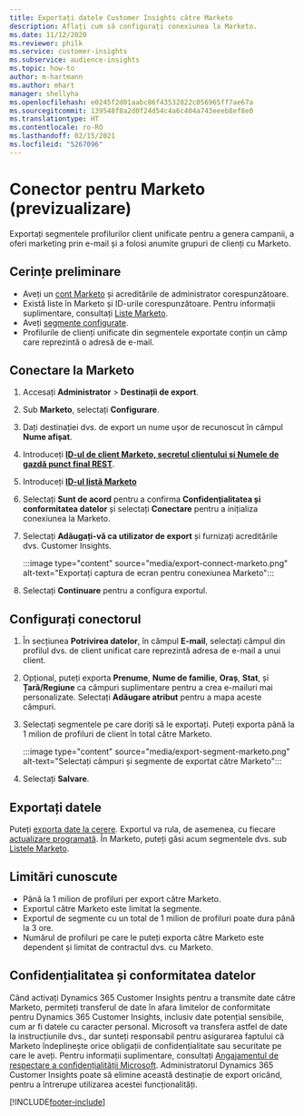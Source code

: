 ```yaml
---
title: Exportați datele Customer Insights către Marketo
description: Aflați cum să configurați conexiunea la Marketo.
ms.date: 11/12/2020
ms.reviewer: philk
ms.service: customer-insights
ms.subservice: audience-insights
ms.topic: how-to
author: m-hartmann
ms.author: mhart
manager: shellyha
ms.openlocfilehash: e0245f2d01aabc86f43532822c056965ff7ae67a
ms.sourcegitcommit: 139548f8a2d0f24d54c4a6c404a743eeeb8ef8e0
ms.translationtype: HT
ms.contentlocale: ro-RO
ms.lasthandoff: 02/15/2021
ms.locfileid: "5267096"
---
```

# <a name="connector-for-marketo-preview"></a>Conector pentru Marketo (previzualizare)

Exportați segmentele profilurilor client unificate pentru a genera campanii, a oferi marketing prin e-mail și a folosi anumite grupuri de clienți cu Marketo.

## <a name="prerequisites"></a>Cerințe preliminare

-   Aveți un [cont Marketo](https://login.marketo.com/) și acreditările de administrator corespunzătoare.
-   Există liste în Marketo și ID-urile corespunzătoare. Pentru informații suplimentare, consultați [Liste Marketo](https://docs.marketo.com/display/public/DOCS/Understanding+Static+Lists).
-   Aveți [segmente configurate](segments.md).
-   Profilurile de clienți unificate din segmentele exportate conțin un câmp care reprezintă o adresă de e-mail.

## <a name="connect-to-marketo"></a>Conectare la Marketo

1. Accesați **Administrator** > **Destinații de export**.

1. Sub **Marketo**, selectați **Configurare**.

1. Dați destinației dvs. de export un nume ușor de recunoscut în câmpul **Nume afișat**.

1. Introduceți **[ID-ul de client Marketo, secretul clientului și Numele de gazdă punct final REST](https://developers.marketo.com/rest-api/authentication/)**.

1. Introduceți **[ID-ul listă Marketo](https://docs.marketo.com/display/public/DOCS/Understanding+Static+Lists)** 

1. Selectați **Sunt de acord** pentru a confirma **Confidențialitatea și conformitatea datelor** și selectați **Conectare** pentru a inițializa conexiunea la Marketo.

1. Selectați **Adăugați-vă ca utilizator de export** și furnizați acreditările dvs. Customer Insights.

   :::image type="content" source="media/export-connect-marketo.png" alt-text="Exportați captura de ecran pentru conexiunea Marketo":::

1. Selectați **Continuare** pentru a configura exportul.

## <a name="configure-the-connector"></a>Configurați conectorul

1. În secțiunea **Potrivirea datelor**, în câmpul **E-mail**, selectați câmpul din profilul dvs. de client unificat care reprezintă adresa de e-mail a unui client. 

1. Opțional, puteți exporta **Prenume**, **Nume de familie**, **Oraș**, **Stat**, și **Țară/Regiune** ca câmpuri suplimentare pentru a crea e-mailuri mai personalizate. Selectați **Adăugare atribut** pentru a mapa aceste câmpuri.

1. Selectați segmentele pe care doriți să le exportați. Puteți exporta până la 1 milion de profiluri de client în total către Marketo.

   :::image type="content" source="media/export-segment-marketo.png" alt-text="Selectați câmpuri și segmente de exportat către Marketo":::

1. Selectați **Salvare**.

## <a name="export-the-data"></a>Exportați datele

Puteți [exporta date la cerere](export-destinations.md). Exportul va rula, de asemenea, cu fiecare [actualizare programată](system.md#schedule-tab). În Marketo, puteți găsi acum segmentele dvs. sub [Listele Marketo](ttps://docs.marketo.com/display/public/DOCS/Understanding+Static+Lists).

## <a name="known-limitations"></a>Limitări cunoscute

- Până la 1 milion de profiluri per export către Marketo.
- Exportul către Marketo este limitat la segmente.
- Exportul de segmente cu un total de 1 milion de profiluri poate dura până la 3 ore. 
- Numărul de profiluri pe care le puteți exporta către Marketo este dependent și limitat de contractul dvs. cu Marketo.

## <a name="data-privacy-and-compliance"></a>Confidențialitatea și conformitatea datelor

Când activați Dynamics 365 Customer Insights pentru a transmite date către Marketo, permiteți transferul de date în afara limitelor de conformitate pentru Dynamics 365 Customer Insights, inclusiv date potențial sensibile, cum ar fi datele cu caracter personal. Microsoft va transfera astfel de date la instrucțiunile dvs., dar sunteți responsabil pentru asigurarea faptului că Marketo îndeplinește orice obligații de confidențialitate sau securitate pe care le aveți. Pentru informații suplimentare, consultați [Angajamentul de respectare a confidențialității Microsoft](https://go.microsoft.com/fwlink/?linkid=396732).
Administratorul Dynamics 365 Customer Insights poate să elimine această destinație de export oricând, pentru a întrerupe utilizarea acestei funcționalități.


[!INCLUDE[footer-include](../includes/footer-banner.md)]